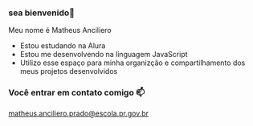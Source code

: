 ### sea ​​bienvenido💙

Meu nome é Matheus Anciliero

- Estou estudando na Alura
- Estou me desenvolvendo na linguagem JavaScript
- Utilizo esse espaço para minha organizção e compartilhamento dos meus projetos desenvolvidos

### Você entrar em contato comigo 📫

matheus.anciliero.prado@escola.pr.gov.br
